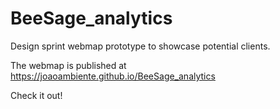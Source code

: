 # BeeSage_analytics
Design sprint webmap prototype to showcase potential clients.

The webmap is published at https://joaoambiente.github.io/BeeSage_analytics

Check it out!
